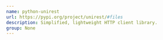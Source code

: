 ```yaml
---
name: python-unirest
url: https://pypi.org/project/unirest/#files
description: Simplified, lightweight HTTP client library.
group: None
---
```

